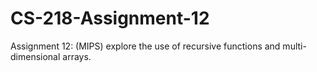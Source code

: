 # CS-218-Assignment-12
Assignment 12: (MIPS) explore the use of recursive functions and multi-dimensional arrays. 
